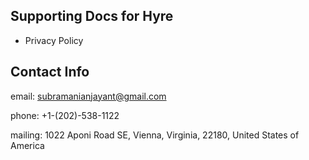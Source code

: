 ## Supporting Docs for Hyre

- Privacy Policy

## Contact Info

email: subramanianjayant@gmail.com

phone: +1-(202)-538-1122

mailing: 1022 Aponi Road SE, Vienna, Virginia, 22180, United States of America

